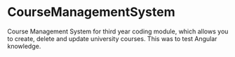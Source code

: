 # CourseManagementSystem
Course Management System for third year coding module, which allows you to create, delete and update university courses. This was to test Angular knowledge.
